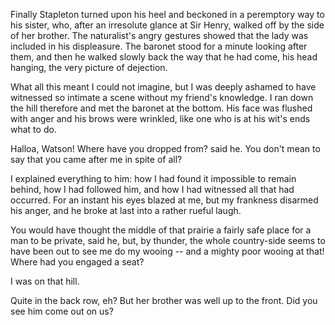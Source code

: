 Finally Stapleton turned upon his heel and beckoned in a peremptory way
to his sister, who, after an irresolute glance at Sir Henry, walked off
by the side of her brother. The naturalist's angry gestures showed that
the lady was included in his displeasure. The baronet stood for a minute
looking after them, and then he walked slowly back the way that he had
come, his head hanging, the very picture of dejection.

What all this meant I could not imagine, but I was deeply ashamed to
have witnessed so intimate a scene without my friend's knowledge. I ran
down the hill therefore and met the baronet at the bottom. His face was
flushed with anger and his brows were wrinkled, like one who is at his
wit's ends what to do.

Halloa, Watson! Where have you dropped from? said he. You don't
mean to say that you came after me in spite of all?

I explained everything to him: how I had found it impossible to remain
behind, how I had followed him, and how I had witnessed all that had
occurred. For an instant his eyes blazed at me, but my frankness
disarmed his anger, and he broke at last into a rather rueful laugh.

You would have thought the middle of that prairie a fairly safe place
for a man to be private, said he, but, by thunder, the whole
country-side seems to have been out to see me do my wooing -- and a
mighty poor wooing at that! Where had you engaged a seat?

I was on that hill.

Quite in the back row, eh? But her brother was well up to the front.
Did you see him come out on us?
